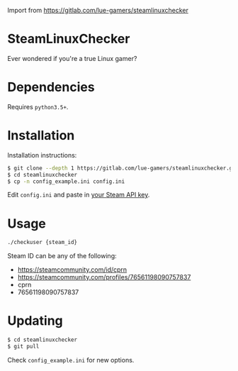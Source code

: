 Import from https://gitlab.com/lue-gamers/steamlinuxchecker

# SteamLinuxChecker
Ever wondered if you're a true Linux gamer?

# Dependencies
Requires `python3.5+`.

# Installation
Installation instructions:

```sh
$ git clone --depth 1 https://gitlab.com/lue-gamers/steamlinuxchecker.git
$ cd steamlinuxchecker
$ cp -n config_example.ini config.ini
```

Edit `config.ini` and paste in [your Steam API key](https://steamcommunity.com/dev/apikey).

# Usage
```sh
./checkuser {steam_id}
```

Steam ID can be any of the following:
* https://steamcommunity.com/id/cprn
* https://steamcommunity.com/profiles/76561198090757837
* cprn
* 76561198090757837

# Updating
```sh
$ cd steamlinuxchecker
$ git pull
```
Check `config_example.ini` for new options.
